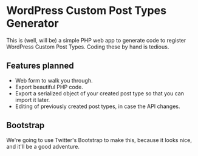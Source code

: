# WordPress Custom Post Types Generator #

This is (well, will be) a simple PHP web app to generate code to register WordPress Custom Post Types. Coding these by hand is tedious.

## Features planned ##

* Web form to walk you through.
* Export beautiful PHP code.
* Export a serialized object of your created post type so that you can import it later.
* Editing of previously created post types, in case the API changes.

## Bootstrap ##

We're going to use Twitter's Bootstrap to make this, because it looks nice, and it'll be a good adventure.
